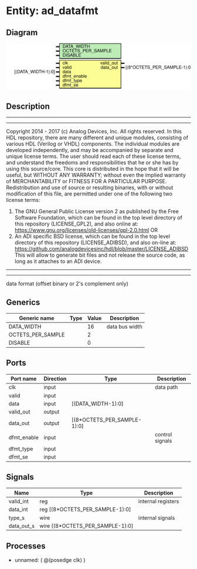 # Entity: ad_datafmt

## Diagram

![Diagram](ad_datafmt.svg "Diagram")
## Description

***************************************************************************
 ***************************************************************************
 Copyright 2014 - 2017 (c) Analog Devices, Inc. All rights reserved.
 In this HDL repository, there are many different and unique modules, consisting
 of various HDL (Verilog or VHDL) components. The individual modules are
 developed independently, and may be accompanied by separate and unique license
 terms.
 The user should read each of these license terms, and understand the
 freedoms and responsibilities that he or she has by using this source/core.
 This core is distributed in the hope that it will be useful, but WITHOUT ANY
 WARRANTY; without even the implied warranty of MERCHANTABILITY or FITNESS FOR
 A PARTICULAR PURPOSE.
 Redistribution and use of source or resulting binaries, with or without modification
 of this file, are permitted under one of the following two license terms:
   1. The GNU General Public License version 2 as published by the
      Free Software Foundation, which can be found in the top level directory
      of this repository (LICENSE_GPL2), and also online at:
      <https://www.gnu.org/licenses/old-licenses/gpl-2.0.html>
 OR
   2. An ADI specific BSD license, which can be found in the top level directory
      of this repository (LICENSE_ADIBSD), and also on-line at:
      https://github.com/analogdevicesinc/hdl/blob/master/LICENSE_ADIBSD
      This will allow to generate bit files and not release the source code,
      as long as it attaches to an ADI device.
 ***************************************************************************
 ***************************************************************************
 data format (offset binary or 2's complement only)
 
## Generics

| Generic name      | Type | Value | Description     |
| ----------------- | ---- | ----- | --------------- |
| DATA_WIDTH        |      | 16    | data bus width  |
| OCTETS_PER_SAMPLE |      | 2     |                 |
| DISABLE           |      | 0     |                 |
## Ports

| Port name   | Direction | Type                        | Description     |
| ----------- | --------- | --------------------------- | --------------- |
| clk         | input     |                             | data path       |
| valid       | input     |                             |                 |
| data        | input     | [(DATA_WIDTH-1):0]          |                 |
| valid_out   | output    |                             |                 |
| data_out    | output    | [(8*OCTETS_PER_SAMPLE-1):0] |                 |
| dfmt_enable | input     |                             | control signals |
| dfmt_type   | input     |                             |                 |
| dfmt_se     | input     |                             |                 |
## Signals

| Name       | Type                                | Description         |
| ---------- | ----------------------------------- | ------------------- |
| valid_int  | reg                                 | internal registers  |
| data_int   | reg     [(8*OCTETS_PER_SAMPLE-1):0] |                     |
| type_s     | wire                                | internal signals    |
| data_out_s | wire [(8*OCTETS_PER_SAMPLE-1):0]    |                     |
## Processes
- unnamed: ( @(posedge clk) )
